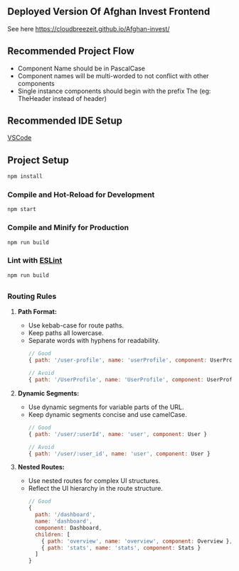 ## Deployed Version Of Afghan Invest Frontend
See here https://cloudbreezeit.github.io/Afghan-invest/

## Recommended Project Flow

- Component Name should be in PascalCase
- Component names will be multi-worded to not conflict with other components
- Single instance components should begin with the prefix The (eg: TheHeader instead of header)
  
## Recommended IDE Setup

[VSCode](https://code.visualstudio.com/)

## Project Setup

```sh
npm install
```

### Compile and Hot-Reload for Development

```sh
npm start
```

### Compile and Minify for Production

```sh
npm run build
```

### Lint with [ESLint](https://eslint.org/)

```sh
npm run build
```
##
### Routing Rules
1. **Path Format:**
   - Use kebab-case for route paths.
   - Keep paths all lowercase.
   - Separate words with hyphens for readability.
     ```javascript
     // Good
     { path: '/user-profile', name: 'userProfile', component: UserProfile }

     // Avoid
     { path: '/UserProfile', name: 'UserProfile', component: UserProfile }
     ```

2. **Dynamic Segments:**
   - Use dynamic segments for variable parts of the URL.
   - Keep dynamic segments concise and use camelCase.
     ```javascript
     // Good
     { path: '/user/:userId', name: 'user', component: User }

     // Avoid
     { path: '/user/:user_id', name: 'user', component: User }
     ```

3. **Nested Routes:**
   - Use nested routes for complex UI structures.
   - Reflect the UI hierarchy in the route structure.
     ```javascript
     // Good
     {
       path: '/dashboard',
       name: 'dashboard',
       component: Dashboard,
       children: [
         { path: 'overview', name: 'overview', component: Overview },
         { path: 'stats', name: 'stats', component: Stats }
       ]
     }
     ```
